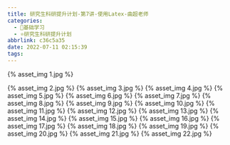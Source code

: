 ```yaml
---
title: 研究生科研提升计划-第7讲-使用Latex-曲超老师
categories:
  - 🌙基础学习
  - ⭐研究生科研提升计划
abbrlink: c36c5a35
date: 2022-07-11 02:15:39
tags:
---
```


{% asset_img 1.jpg %}

<!--more-->

{% asset_img 2.jpg %}
{% asset_img 3.jpg %}
{% asset_img 4.jpg %}
{% asset_img 5.jpg %}
{% asset_img 6.jpg %}
{% asset_img 7.jpg %}
{% asset_img 8.jpg %}
{% asset_img 9.jpg %}
{% asset_img 10.jpg %}
{% asset_img 11.jpg %}
{% asset_img 12.jpg %}
{% asset_img 13.jpg %}
{% asset_img 14.jpg %}
{% asset_img 15.jpg %}
{% asset_img 16.jpg %}
{% asset_img 17.jpg %}
{% asset_img 18.jpg %}
{% asset_img 19.jpg %}
{% asset_img 20.jpg %}
{% asset_img 21.jpg %}
{% asset_img 22.jpg %}
